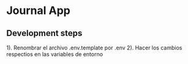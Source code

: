 
# Journal App

## Development steps

1). Renombrar el archivo .env.template por .env
2). Hacer los cambios respectios en las variables de entorno